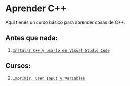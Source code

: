 # Aprender C++

Aquí tienes un curso básico para aprender cosas de C++.

## Antes que nada:
1. [`Instalar C++ y usarlo en Visual Studio Code`](/instalar-cpp-y-usarlo-en-vscode/index.md)

## Cursos:
2. [`Imprimir, User Input y Variables`](/print-userinput-variables/index.md)